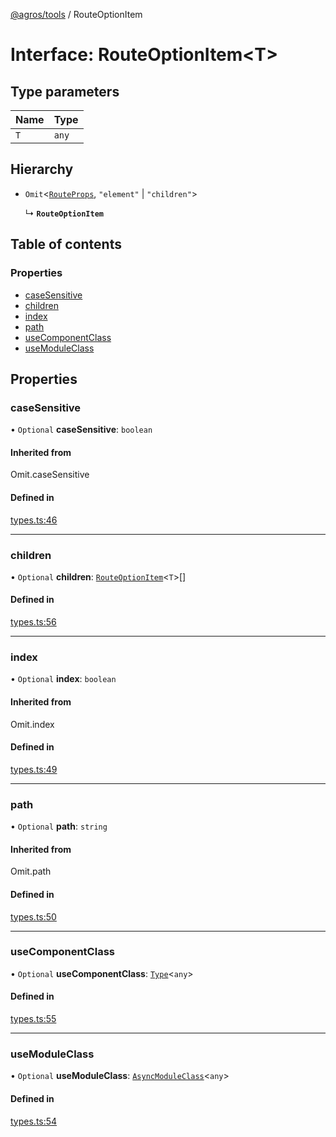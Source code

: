 [@agros/tools](../index.md) / RouteOptionItem

# Interface: RouteOptionItem<T\>

## Type parameters

| Name | Type |
| :------ | :------ |
| `T` | `any` |

## Hierarchy

- `Omit`<[`RouteProps`](RouteProps.md), ``"element"`` \| ``"children"``\>

  ↳ **`RouteOptionItem`**

## Table of contents

### Properties

- [caseSensitive](RouteOptionItem.md#casesensitive)
- [children](RouteOptionItem.md#children)
- [index](RouteOptionItem.md#index)
- [path](RouteOptionItem.md#path)
- [useComponentClass](RouteOptionItem.md#usecomponentclass)
- [useModuleClass](RouteOptionItem.md#usemoduleclass)

## Properties

### <a id="casesensitive" name="casesensitive"></a> caseSensitive

• `Optional` **caseSensitive**: `boolean`

#### Inherited from

Omit.caseSensitive

#### Defined in

[types.ts:46](https://github.com/agrosjs/agros/blob/4a028b2/packages/agros-tools/src/types.ts#L46)

___

### <a id="children" name="children"></a> children

• `Optional` **children**: [`RouteOptionItem`](RouteOptionItem.md)<`T`\>[]

#### Defined in

[types.ts:56](https://github.com/agrosjs/agros/blob/4a028b2/packages/agros-tools/src/types.ts#L56)

___

### <a id="index" name="index"></a> index

• `Optional` **index**: `boolean`

#### Inherited from

Omit.index

#### Defined in

[types.ts:49](https://github.com/agrosjs/agros/blob/4a028b2/packages/agros-tools/src/types.ts#L49)

___

### <a id="path" name="path"></a> path

• `Optional` **path**: `string`

#### Inherited from

Omit.path

#### Defined in

[types.ts:50](https://github.com/agrosjs/agros/blob/4a028b2/packages/agros-tools/src/types.ts#L50)

___

### <a id="usecomponentclass" name="usecomponentclass"></a> useComponentClass

• `Optional` **useComponentClass**: [`Type`](../index.md#type)<`any`\>

#### Defined in

[types.ts:55](https://github.com/agrosjs/agros/blob/4a028b2/packages/agros-tools/src/types.ts#L55)

___

### <a id="usemoduleclass" name="usemoduleclass"></a> useModuleClass

• `Optional` **useModuleClass**: [`AsyncModuleClass`](../index.md#asyncmoduleclass)<`any`\>

#### Defined in

[types.ts:54](https://github.com/agrosjs/agros/blob/4a028b2/packages/agros-tools/src/types.ts#L54)
